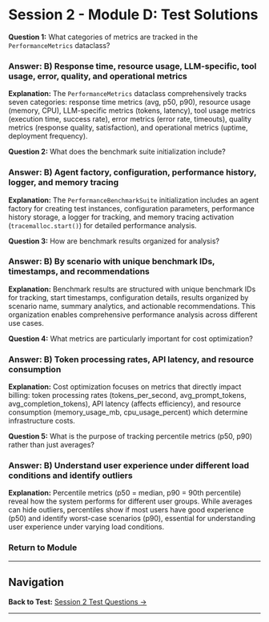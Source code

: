 # Session 2 - Module D: Test Solutions

**Question 1:** What categories of metrics are tracked in the `PerformanceMetrics` dataclass?  

### Answer: B) Response time, resource usage, LLM-specific, tool usage, error, quality, and operational metrics

**Explanation:** The `PerformanceMetrics` dataclass comprehensively tracks seven categories: response time metrics (avg, p50, p90), resource usage (memory, CPU), LLM-specific metrics (tokens, latency), tool usage metrics (execution time, success rate), error metrics (error rate, timeouts), quality metrics (response quality, satisfaction), and operational metrics (uptime, deployment frequency).

**Question 2:** What does the benchmark suite initialization include?  

### Answer: B) Agent factory, configuration, performance history, logger, and memory tracing

**Explanation:** The `PerformanceBenchmarkSuite` initialization includes an agent factory for creating test instances, configuration parameters, performance history storage, a logger for tracking, and memory tracing activation (`tracemalloc.start()`) for detailed performance analysis.

**Question 3:** How are benchmark results organized for analysis?  

### Answer: B) By scenario with unique benchmark IDs, timestamps, and recommendations

**Explanation:** Benchmark results are structured with unique benchmark IDs for tracking, start timestamps, configuration details, results organized by scenario name, summary analytics, and actionable recommendations. This organization enables comprehensive performance analysis across different use cases.

**Question 4:** What metrics are particularly important for cost optimization?  

### Answer: B) Token processing rates, API latency, and resource consumption

**Explanation:** Cost optimization focuses on metrics that directly impact billing: token processing rates (tokens_per_second, avg_prompt_tokens, avg_completion_tokens), API latency (affects efficiency), and resource consumption (memory_usage_mb, cpu_usage_percent) which determine infrastructure costs.

**Question 5:** What is the purpose of tracking percentile metrics (p50, p90) rather than just averages?  

### Answer: B) Understand user experience under different load conditions and identify outliers

**Explanation:** Percentile metrics (p50 = median, p90 = 90th percentile) reveal how the system performs for different user groups. While averages can hide outliers, percentiles show if most users have good experience (p50) and identify worst-case scenarios (p90), essential for understanding user experience under varying load conditions.

### Return to Module
---

## Navigation

**Back to Test:** [Session 2 Test Questions →](Session2_*.md#multiple-choice-test)

---

